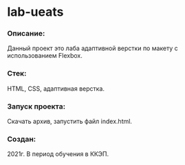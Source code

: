 # lab-ueats

### Описание:
Данный проект это лаба адаптивной верстки по макету с использованием Flexbox.

### Стек: 
HTML, CSS, адаптивная верстка.

### Запуск проекта: 
Скачать архив, запустить файл index.html.

### Создан: 
2021г. В период обучения в ККЭП.

